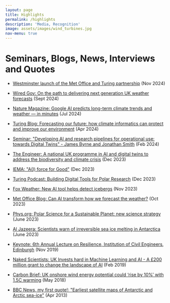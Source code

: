 ```yaml
---
layout: page
title: Highlights
permalink: /highlights
description: 'Media, Recognition'
image: assets/images/wind_turbines.jpg
nav-menu: true
---
```


<h1>Seminars, Blogs, News, Interviews and Quotes</h1>

* [Westminster launch of the Met Office and Turing partnership](https://www.turing.ac.uk/news/ai-crucial-tackling-environmental-challenges-say-experts-turing-and-met-office-event) (Nov 2024)

* [Wired Gov: On the path to delivering next generation UK weather forecasts](https://www.wired-gov.net/wg/news.nsf/articles/on+the+path+to+delivering+next+generation+uk+weather+forecasts+06092024131500?open) (Sept 2024)

* [Nature Magazine: Google AI predicts long-term climate trends and weather — in minutes](https://www.nature.com/articles/d41586-024-02391-9) (Jul 2024)

* [Turing Blog: Forecasting our future: how climate informatics can protect and improve our environment](https://www.turing.ac.uk/blog/forecasting-our-future-how-climate-informatics-can-protect-and-improve-our-environment) (Apr 2024)

* [Seminar: "Developing AI and research pipelines for operational use: towards Digital Twins" - James Byrne and Jonathan Smith](/videos/csdms_seminar_feb24) (Feb 2024)

* [The Engineer: A national UK programme in AI and digital twins to address the biodiversity and climate crisis](https://www.theengineer.co.uk/content/news/a-national-uk-programme-in-ai-and-digital-twins-to-address-the-biodiversity-and-climate-crisis) (Dec 2023)

* [IEMA: "A(I) force for Good"](https://www.iema.net/articles/a-i-force-for-good) (Dec 2023)

* [Turing Podcast: Building Digital Tools for Polar Research](https://turing.podbean.com/e/building-digital-tools-for-polar-research/) (Dec 2023)

* [Fox Weather: New AI tool helps detect icebergs](https://www.foxweather.com/weather-news/iceberg-a23a-weddell-sea-antarctic-peninsula) (Nov 2023)

* [Met Office Blog: Can AI transform how we forecast the weather?](https://blog.metoffice.gov.uk/2023/10/31/can-ai-transform-how-we-forecast-the-weather/) (Oct 2023)

* [Phys.org: Polar Science for a Sustainable Planet: new science strategy](https://phys.org/news/2023-06-sustainability-center-british-polar-science.html) (June 2023)

* [Al Jazeera: Scientists warn of irreversible sea ice melting in Antarctica](https://www.youtube.com/watch?v=ILkdToflkZ4) (June 2023)

* [Keynote: 6th Annual Lecture on Resilience, Institution of Civil Engineers, Edinburgh](https://www.newcivilengineer.com/ice/lecture-series-looks-climate-resilience-challenge-16-10-2019/) (Nov 2019)

* [Naked Scientists: UK Invests hard in Machine Learning and AI - A £200 million grant to change the landscape of AI](https://www.thenakedscientists.com/articles/interviews/uk-invests-hard-machine-learning-and-ai) (Feb 2019)

* [Carbon Brief: UK onshore wind energy potential could ‘rise by 10%’ with 1.5C warming](https://www.carbonbrief.org/uk-onshore-wind-energy-potential-could-rise-by-10-with-1-5c-warming/) (May 2018)

* [BBC News, my first quote!: "Earliest satellite maps of Antarctic and Arctic sea-ice"](https://www.bbc.com/news/science-environment-22271972) (Apr 2013)
